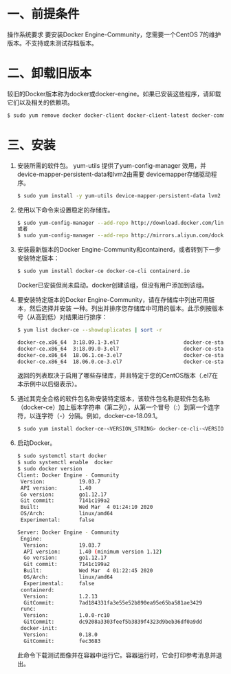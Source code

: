 


# 一、前提条件
操作系统要求
要安装Docker Engine-Community，您需要一个CentOS 7的维护版本。不支持或未测试存档版本。

# 二、卸载旧版本
较旧的Docker版本称为docker或docker-engine。如果已安装这些程序，请卸载它们以及相关的依赖项。
```bash
$ sudo yum remove docker docker-client docker-client-latest docker-common docker-latest docker-latest-logrotate docker-logrotate docker-engine
```

# 三、安装
1. 安装所需的软件包。
	yum-utils 提供了yum-config-manager 效用，并device-mapper-persistent-data和lvm2由需要 devicemapper存储驱动程序。
	
	```bash
	$ sudo yum install -y yum-utils device-mapper-persistent-data lvm2
	```
2. 使用以下命令来设置稳定的存储库。
	```bash
	$ sudo yum-config-manager --add-repo http://download.docker.com/linux/centos/docker-ce.repo
	或者
	$ sudo yum-config-manager --add-repo http://mirrors.aliyun.com/docker-ce/linux/centos/docker-ce.repo
	```

3. 安装最新版本的Docker Engine-Community和containerd，或者转到下一步安装特定版本：
	
	```bash
	$ sudo yum install docker-ce docker-ce-cli containerd.io
	```
	Docker已安装但尚未启动。docker创建该组，但没有用户添加到该组。
4. 要安装特定版本的Docker Engine-Community，请在存储库中列出可用版本，然后选择并安装 一种。列出并排序您存储库中可用的版本。此示例按版本号（从高到低）对结果进行排序：
	
	```bash
	$ yum list docker-ce --showduplicates | sort -r
	
	docker-ce.x86_64  3:18.09.1-3.el7                     docker-ce-stable
	docker-ce.x86_64  3:18.09.0-3.el7                     docker-ce-stable
	docker-ce.x86_64  18.06.1.ce-3.el7                    docker-ce-stable
	docker-ce.x86_64  18.06.0.ce-3.el7                    docker-ce-stable
	```
	返回的列表取决于启用了哪些存储库，并且特定于您的CentOS版本（.el7在本示例中以后缀表示）。
5. 通过其完全合格的软件包名称安装特定版本，该软件包名称是软件包名称（docker-ce）加上版本字符串（第二列），从第一个冒号（:）到第一个连字符，以连字符（-）分隔。例如，docker-ce-18.09.1。
	```bash
	$ sudo yum install docker-ce-<VERSION_STRING> docker-ce-cli-<VERSION_STRING> containerd.io 18.06.3.ce-3.el7
	```
6. 启动Docker。
	```bash
	$ sudo systemctl start docker
	$ sudo systemctl enable  docker
	$ sudo docker version
	Client: Docker Engine - Community
	 Version:           19.03.7
	 API version:       1.40
	 Go version:        go1.12.17
	 Git commit:        7141c199a2
	 Built:             Wed Mar  4 01:24:10 2020
	 OS/Arch:           linux/amd64
	 Experimental:      false
	
	Server: Docker Engine - Community
	 Engine:
	  Version:          19.03.7
	  API version:      1.40 (minimum version 1.12)
	  Go version:       go1.12.17
	  Git commit:       7141c199a2
	  Built:            Wed Mar  4 01:22:45 2020
	  OS/Arch:          linux/amd64
	  Experimental:     false
	 containerd:
	  Version:          1.2.13
	  GitCommit:        7ad184331fa3e55e52b890ea95e65ba581ae3429
	 runc:
	  Version:          1.0.0-rc10
	  GitCommit:        dc9208a3303feef5b3839f4323d9beb36df0a9dd
	 docker-init:
	  Version:          0.18.0
	  GitCommit:        fec3683

	```
	此命令下载测试图像并在容器中运行它。容器运行时，它会打印参考消息并退出。


